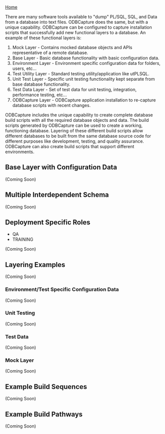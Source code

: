 [Home](README.md)

There are many software tools available to "dump" PL/SQL, SQL, and Data from a database into text files.  ODBCapture does the same, but with a unique capability.  ODBCapture can be configured to capture installation scripts that successfully add new functional layers to a database.  An example of these functional layers is:
1. Mock Layer - Contains mocked database objects and APIs representative of a remote database.
2. Base Layer - Basic database functionality with basic configuration data.
3. Environment Layer - Environment specific configuration data for folders, users, etc...
4. Test Utility Layer - Standard testing utility/application like utPLSQL.
5. Unit Test Layer - Specific unit testing functionality kept separate from base database functionality.
6. Test Data Layer - Set of test data for unit testing, integration, performance testing, etc...
7. ODBCapture Layer - ODBCapture application installation to re-capture database scripts with recent changes.

ODBCapture includes the unique capability to create complete database build scripts with all the required database objects and data.  The build scripts generated by ODBCapture can be used to create a working, functioning database.  Layering of these different build scripts allow different databases to be built from the same database source code for different purposes like development, testing, and quality assurance.  ODBCapture can also create build scripts that support different environments.


## Base Layer with Configuration Data

(Coming Soon)


## Multiple Interdependent Schema

(Coming Soon)


## Deployment Specific Roles

* QA
* TRAINING

(Coming Soon)


## Layering Examples

(Coming Soon)


### Environment/Test Specific Configuration Data

(Coming Soon)

### Unit Testing

(Coming Soon)


### Test Data

(Coming Soon)


### Mock Layer

(Coming Soon)


## Example Build Sequences

(Coming Soon)


## Example Build Pathways

(Coming Soon)
